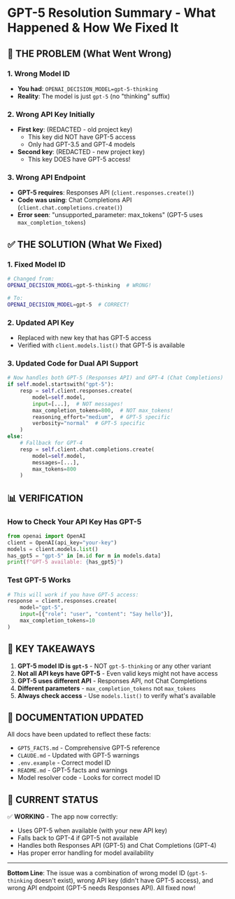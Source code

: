 # GPT-5 Resolution Summary - What Happened & How We Fixed It

## 🔴 THE PROBLEM (What Went Wrong)

### 1. Wrong Model ID
- **You had**: `OPENAI_DECISION_MODEL=gpt-5-thinking`
- **Reality**: The model is just `gpt-5` (no "thinking" suffix)

### 2. Wrong API Key Initially
- **First key**: (REDACTED - old project key)
  - This key did NOT have GPT-5 access
  - Only had GPT-3.5 and GPT-4 models
- **Second key**: (REDACTED - new project key)
  - This key DOES have GPT-5 access!

### 3. Wrong API Endpoint
- **GPT-5 requires**: Responses API (`client.responses.create()`)
- **Code was using**: Chat Completions API (`client.chat.completions.create()`)
- **Error seen**: "unsupported_parameter: max_tokens" (GPT-5 uses `max_completion_tokens`)

## ✅ THE SOLUTION (What We Fixed)

### 1. Fixed Model ID
```bash
# Changed from:
OPENAI_DECISION_MODEL=gpt-5-thinking  # WRONG!

# To:
OPENAI_DECISION_MODEL=gpt-5  # CORRECT!
```

### 2. Updated API Key
- Replaced with new key that has GPT-5 access
- Verified with `client.models.list()` that GPT-5 is available

### 3. Updated Code for Dual API Support
```python
# Now handles both GPT-5 (Responses API) and GPT-4 (Chat Completions)
if self.model.startswith("gpt-5"):
    resp = self.client.responses.create(
        model=self.model,
        input=[...],  # NOT messages!
        max_completion_tokens=800,  # NOT max_tokens!
        reasoning_effort="medium",  # GPT-5 specific
        verbosity="normal"  # GPT-5 specific
    )
else:
    # Fallback for GPT-4
    resp = self.client.chat.completions.create(
        model=self.model,
        messages=[...],
        max_tokens=800
    )
```

## 📊 VERIFICATION

### How to Check Your API Key Has GPT-5
```python
from openai import OpenAI
client = OpenAI(api_key="your-key")
models = client.models.list()
has_gpt5 = "gpt-5" in [m.id for m in models.data]
print(f"GPT-5 available: {has_gpt5}")
```

### Test GPT-5 Works
```python
# This will work if you have GPT-5 access:
response = client.responses.create(
    model="gpt-5",
    input=[{"role": "user", "content": "Say hello"}],
    max_completion_tokens=10
)
```

## 🚨 KEY TAKEAWAYS

1. **GPT-5 model ID is `gpt-5`** - NOT `gpt-5-thinking` or any other variant
2. **Not all API keys have GPT-5** - Even valid keys might not have access
3. **GPT-5 uses different API** - Responses API, not Chat Completions
4. **Different parameters** - `max_completion_tokens` not `max_tokens`
5. **Always check access** - Use `models.list()` to verify what's available

## 📝 DOCUMENTATION UPDATED

All docs have been updated to reflect these facts:
- `GPT5_FACTS.md` - Comprehensive GPT-5 reference
- `CLAUDE.md` - Updated with GPT-5 warnings
- `.env.example` - Correct model ID
- `README.md` - GPT-5 facts and warnings
- Model resolver code - Looks for correct model ID

## 🎯 CURRENT STATUS

✅ **WORKING** - The app now correctly:
- Uses GPT-5 when available (with your new API key)
- Falls back to GPT-4 if GPT-5 not available
- Handles both Responses API (GPT-5) and Chat Completions (GPT-4)
- Has proper error handling for model availability

---

**Bottom Line**: The issue was a combination of wrong model ID (`gpt-5-thinking` doesn't exist), wrong API key (didn't have GPT-5 access), and wrong API endpoint (GPT-5 needs Responses API). All fixed now!